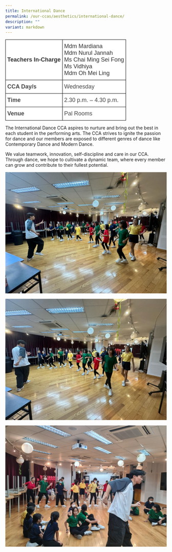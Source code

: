 ```yaml
---
title: International Dance
permalink: /our-ccas/aesthetics/international-dance/
description: ""
variant: markdown
---
```

<style type="text/css">
.tg  {border-collapse:collapse;border-spacing:0;}
.tg td{border-color:black;border-style:solid;border-width:1px;font-family:Arial, sans-serif;font-size:14px;
  overflow:hidden;padding:10px 5px;word-break:normal;}
.tg th{border-color:black;border-style:solid;border-width:1px;font-family:Arial, sans-serif;font-size:14px;
  font-weight:normal;overflow:hidden;padding:10px 5px;word-break:normal;}
.tg .tg-ntp0{background-color:#FFF;color:#323232;font-size:18px;font-weight:bold;text-align:left;vertical-align:middle}
.tg .tg-y8at{background-color:#FFF;color:#323232;font-size:18px;text-align:left;vertical-align:middle}
.tg .tg-749x{background-color:#FFF;color:#484848;font-size:18px;font-weight:bold;text-align:left;vertical-align:middle}
.tg .tg-hivq{background-color:#FFF;color:#484848;font-size:18px;text-align:left;vertical-align:middle}
</style>
<table class="tg">
<thead>
  <tr>
    <th class="tg-ntp0"><span style="font-weight:bold;color:#323232">Teachers In-Charge</span></th>
    <th class="tg-y8at">Mdm Mardiana<br>Mdm Nurul Jannah<br><span style="font-weight:normal;color:#323232">Ms Chai Ming Sei Fong<br>Ms Vidhiya<br>Mdm Oh Mei Ling</span></th>
  </tr>
</thead>
<tbody>
  <tr>
    <td class="tg-749x">CCA Day/s</td>
    <td class="tg-hivq"><span style="color:#484848;background-color:#FFF">Wednesday</span></td>
  </tr>
  <tr>
    <td class="tg-749x">Time</td>
    <td class="tg-hivq"><span style="color:#484848;background-color:#FFF">2.30 p.m. – 4.30 p.m.</span></td>
  </tr>
  <tr>
    <td class="tg-749x">Venue</td>
    <td class="tg-hivq"><span style="color:#484848;background-color:#FFF">Pal Rooms</span></td>
  </tr>
</tbody>
</table>

The International Dance CCA aspires to nurture and bring out the best in each student in the performing arts. The CCA strives to ignite the passion for dance and our members are exposed to different genres of dance like Contemporary Dance and Modern Dance. 

We value teamwork, innovation, self-discipline and care in our CCA. Through dance, we hope to cultivate a dynamic team, where every member can grow and contribute to their fullest potential.

![](/images/WhatsApp_Image_2024_01_18_at_07_15_59.jpg)

![](/images/WhatsApp_Image_2024_01_18_at_07_04_25.jpg)

![](/images/WhatsApp_Image_2024_01_17_at_16_30_39.jpg)
